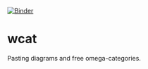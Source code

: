 [![Binder](https://mybinder.org/badge_logo.svg)](https://mybinder.org/v2/gh/ammedmar/wcat/master?filepath=%2Fnotebooks)
# wcat
Pasting diagrams and free omega-categories.

